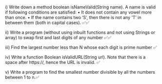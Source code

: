 i) Write down a method boolean isNameValid(String  name).
A name is valid if following conditions are satisfied:
• It does not contain any vowel more than once.
• If the name contains two ‘S’, then there is not any ‘T’ in between them (both in capital cases). ✅✅

 
ii) Write a program (without using inbuilt functions and not using Strings or array) to swap first and last digits of any number ✅✅
 
iii) Find the largest number less than N whose each digit is prime number ✅
 
iv) Write a function Boolean isValidURL(String url).
Note that there is a space after https://, hence the URL is invalid. ✅
 
v) Write a program to find the smallest number divisible by all the numbers between 1 to n.✅